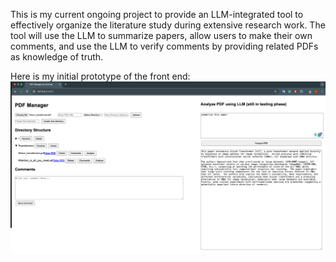 This is my current ongoing project to provide an LLM-integrated tool to effectively organize the literature study during extensive research work. The tool will use the LLM to summarize papers, allow users to make their own comments, and use the LLM to verify comments by providing related PDFs as knowledge of truth.

Here is my initial prototype of the front end:
![Front End](Front_end.png)
